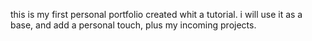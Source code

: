 this is my first personal portfolio created whit a tutorial. 
 i will use it as a base, and add a personal touch, plus my incoming projects.